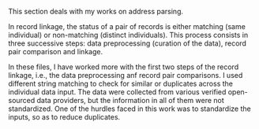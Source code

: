 This section deals with my works on address parsing.

In record linkage, the status of a pair of records is either matching (same individual) or non-matching (distinct individuals). This process consists in three successive steps: data preprocessing (curation of the data), record pair comparison and linkage.

In these files, I have worked more with the first two steps of the record linkage, i.e., the data preprocessing anf record pair comparisons. I used different string matching to check for similar or duplicates across the individual data input. The data were collected from various verified open-sourced data providers, but the information in all of them were not standardized. One of the hurdles faced in this work was to standardize the inputs, so as to reduce duplicates.
